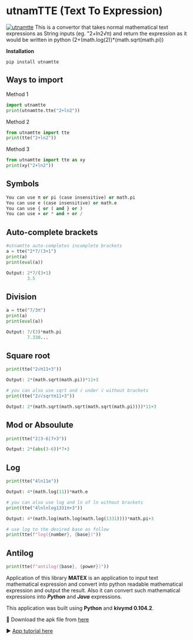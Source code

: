 # utnamTTE (Text To Expression)

[![utnamtte](https://img.shields.io/badge/PyPi-0.0.2-3670A0?style=for-the-badge&logoColor=ffdd54)](https://pypi.org/project/utnamtte/)
This is a convertor that takes normal mathematical text expressions as String inputs (eg. "2+ln2√π) and return the expression as it would be written in python (2+(math.log(2))*(math.sqrt(math.pi))

**Installation**


    pip install utnamtte

## Ways to import

Method 1

```python
import utnamtte
print(utnamtte.tte("2+ln2"))
```


Method 2

```python
from utnamtte import tte
print(tte("2+ln2"))
```


Method 3

```python
from utnamtte import tte as xy
print(xy("2+ln2"))
```

## Symbols
```python
You can use π or pi (case insensitive) or math.pi
You can use e (case insensitive) or math.e
You can use { or ( and } or )
You can use × or * and ÷ or /

```
## Auto-complete brackets
```python
#utnamtte auto-completes incomplete brackets
a = tte("2*7/(3+1")
print(a)
print(eval(a))

```
```python
Output: 2*7/(3+1)
        3.5
```

## Division
```python
a = tte("7/3π")
print(a)
print(eval(a))
```
```python
Output: 7/(3)*math.pi
        7.330...
```

## Square root

```python
print(tte("2√π11+3"))
```
```python
Output: 2*(math.sqrt(math.pi))*11+3
```
```python
# you can also use sqrt and √ under √ without brackets
print(tte("2√√sqrtπ11+3"))
```
```python
Output: 2*(math.sqrt(math.sqrt(math.sqrt(math.pi))))*11+3
```

## Mod or Absoulute
```python
print(tte("2|3-6|7+3"))
```
```python
Output: 2*(abs(3-6))*7+3
```

## Log
```python
print(tte("4ln11e"))
```
```python
Output: 4*(math.log(11))*math.e
```
```python
# you can also use log and ln of ln without brackets
print(tte("4lnlnlog1331π+3"))
```
```python
Output: 4*(math.log(math.log(math.log(1331))))*math.pi+3
```
```python
# use log to the desired base as follow
print(tte(f"log({number}, {base})"))
```

## Antilog
```python
print(tte(f"antilog({base}, {power})"))
```



Application of this library
**MATEX** is an application to input text mathematical expression and convert into python readable mathematical expression and output the result.
Also it can convert such mathematical expressions into **_Python_** and **_Java_** expressions.

This application was built using **Python** and **kivymd 0.104.2**.

🔗 Download the apk file from [here](https://drive.google.com/drive/folders/13NEsclz1rMhXaleFpfHcjPhmgV5ac7Gf)

▶️  [App tutorial here](https://youtu.be/_vezBiyNTOA)
